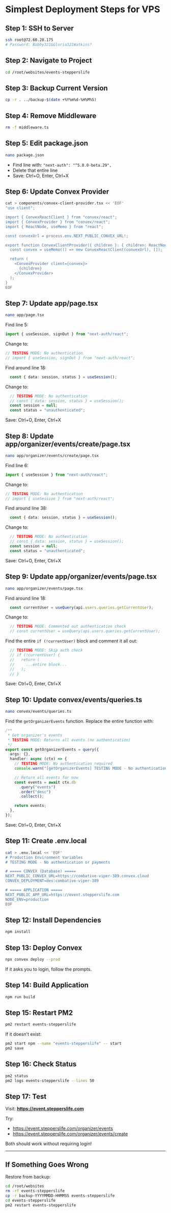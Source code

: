 # Simplest Deployment Steps for VPS

## Step 1: SSH to Server

```bash
ssh root@72.60.28.175
# Password: Bobby321&Gloria321Watkins?
```

## Step 2: Navigate to Project

```bash
cd /root/websites/events-stepperslife
```

## Step 3: Backup Current Version

```bash
cp -r . ../backup-$(date +%Y%m%d-%H%M%S)
```

## Step 4: Remove Middleware

```bash
rm -f middleware.ts
```

## Step 5: Edit package.json

```bash
nano package.json
```

- Find line with: `"next-auth": "^5.0.0-beta.29",`
- Delete that entire line
- Save: Ctrl+O, Enter, Ctrl+X

## Step 6: Update Convex Provider

```bash
cat > components/convex-client-provider.tsx << 'EOF'
"use client";

import { ConvexReactClient } from "convex/react";
import { ConvexProvider } from "convex/react";
import { ReactNode, useMemo } from "react";

const convexUrl = process.env.NEXT_PUBLIC_CONVEX_URL!;

export function ConvexClientProvider({ children }: { children: ReactNode }) {
  const convex = useMemo(() => new ConvexReactClient(convexUrl), []);

  return (
    <ConvexProvider client={convex}>
      {children}
    </ConvexProvider>
  );
}
EOF
```

## Step 7: Update app/page.tsx

```bash
nano app/page.tsx
```

Find line 5:
```typescript
import { useSession, signOut } from "next-auth/react";
```

Change to:
```typescript
// TESTING MODE: No authentication
// import { useSession, signOut } from "next-auth/react";
```

Find around line 18:
```typescript
  const { data: session, status } = useSession();
```

Change to:
```typescript
  // TESTING MODE: No authentication
  // const { data: session, status } = useSession();
  const session = null;
  const status = "unauthenticated";
```

Save: Ctrl+O, Enter, Ctrl+X

## Step 8: Update app/organizer/events/create/page.tsx

```bash
nano app/organizer/events/create/page.tsx
```

Find line 6:
```typescript
import { useSession } from "next-auth/react";
```

Change to:
```typescript
// TESTING MODE: No authentication
// import { useSession } from "next-auth/react";
```

Find around line 38:
```typescript
  const { data: session, status } = useSession();
```

Change to:
```typescript
  // TESTING MODE: No authentication
  // const { data: session, status } = useSession();
  const session = null;
  const status = "unauthenticated";
```

Save: Ctrl+O, Enter, Ctrl+X

## Step 9: Update app/organizer/events/page.tsx

```bash
nano app/organizer/events/page.tsx
```

Find around line 18:
```typescript
  const currentUser = useQuery(api.users.queries.getCurrentUser);
```

Change to:
```typescript
  // TESTING MODE: Commented out authentication check
  // const currentUser = useQuery(api.users.queries.getCurrentUser);
```

Find the entire `if (!currentUser)` block and comment it all out:
```typescript
  // TESTING MODE: Skip auth check
  // if (!currentUser) {
  //   return (
  //     ...entire block...
  //   );
  // }
```

Save: Ctrl+O, Enter, Ctrl+X

## Step 10: Update convex/events/queries.ts

```bash
nano convex/events/queries.ts
```

Find the `getOrganizerEvents` function. Replace the entire function with:

```typescript
/**
 * Get organizer's events
 * TESTING MODE: Returns all events (no authentication)
 */
export const getOrganizerEvents = query({
  args: {},
  handler: async (ctx) => {
    // TESTING MODE: No authentication required
    console.warn("[getOrganizerEvents] TESTING MODE - No authentication required");

    // Return all events for now
    const events = await ctx.db
      .query("events")
      .order("desc")
      .collect();

    return events;
  },
});
```

Save: Ctrl+O, Enter, Ctrl+X

## Step 11: Create .env.local

```bash
cat > .env.local << 'EOF'
# Production Environment Variables
# TESTING MODE - No authentication or payments

# ===== CONVEX (Database) =====
NEXT_PUBLIC_CONVEX_URL=https://combative-viper-389.convex.cloud
CONVEX_DEPLOYMENT=dev:combative-viper-389

# ===== APPLICATION =====
NEXT_PUBLIC_APP_URL=https://event.stepperslife.com
NODE_ENV=production
EOF
```

## Step 12: Install Dependencies

```bash
npm install
```

## Step 13: Deploy Convex

```bash
npx convex deploy --prod
```

If it asks you to login, follow the prompts.

## Step 14: Build Application

```bash
npm run build
```

## Step 15: Restart PM2

```bash
pm2 restart events-stepperslife
```

If it doesn't exist:
```bash
pm2 start npm --name "events-stepperslife" -- start
pm2 save
```

## Step 16: Check Status

```bash
pm2 status
pm2 logs events-stepperslife --lines 50
```

## Step 17: Test

Visit: **https://event.stepperslife.com**

Try:
- https://event.stepperslife.com/organizer/events
- https://event.stepperslife.com/organizer/events/create

Both should work without requiring login!

---

## If Something Goes Wrong

Restore from backup:
```bash
cd /root/websites
rm -rf events-stepperslife
cp -r backup-YYYYMMDD-HHMMSS events-stepperslife
cd events-stepperslife
pm2 restart events-stepperslife
```
